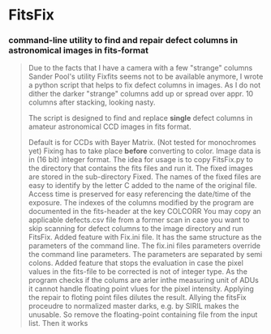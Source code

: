 # FitsFix
### command-line utility to find and repair defect columns in astronomical images in fits-format

> Due to the facts that I have a camera with a few "strange" columns Sander Pool's utility Fixfits seems not to be available anymore, I wrote a python script that helps to fix defect columns in images. As I do not dither the darker "strange" columns add up or spread over appr. 10 columns after stacking, looking nasty. 
> 
> The script is designed to find and replace **single** defect columns in amateur astronomical CCD images in fits format.
> 
> Default is for CCDs with Bayer Matrix. (Not tested for monochromes yet)
> Fixing has to take place **before** converting to color.
> Image data is in (16 bit) integer format.
> The idea for usage is to copy FitsFix.py to the directory that contains the fits files and run it. The fixed images are stored in the sub-directory Fixed. The names of the fixed files are easy to identify by the letter C added to the name of the original file. Access time is preserved for easy referencing the date/time of the exposure. The indexes of the columns modified by the program are documented in the fits-header at the key COLCORR
> You may copy an applicable defects.csv file from a former scan in case you want to skip scanning for defect columns to the image directory and run FitsFix.
> Added feature with Fix.ini file. It has the same structure as the parameters of the command line. The fix.ini files parameters override the command line parameters. The parameters are separated by semi colons.
Added feature that stops the evaluation in case the pixel values in the fits-file to be corrected is not of integer type. As the program checks if the colums are arler inthe measuring unit of ADUs it cannot handle floating point vlues for the pixel intensity. Applying the repair to floting point files dilutes the result. Allying the fitsFix proceudre to normalized master darks, e.g. by SIRIL makes the unusable. So remove the floating-point containing file from the input list. Then it works
